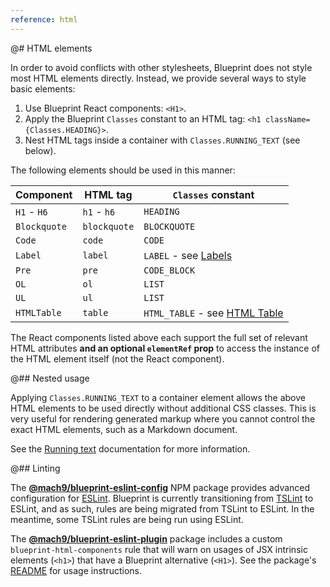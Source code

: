 ```yaml
---
reference: html
---
```


@# HTML elements

In order to avoid conflicts with other stylesheets, Blueprint does not style
most HTML elements directly. Instead, we provide several ways to style basic elements:

1. Use Blueprint React components: `<H1>`.
1. Apply the Blueprint `Classes` constant to an HTML tag: `<h1 className={Classes.HEADING}>`.
1. Nest HTML tags inside a container with `Classes.RUNNING_TEXT` (see below).

The following elements should be used in this manner:

| Component    | HTML tag     | `Classes` constant                                           |
| ------------ | ------------ | ------------------------------------------------------------ |
| `H1` - `H6`  | `h1` - `h6`  | `HEADING`                                                    |
| `Blockquote` | `blockquote` | `BLOCKQUOTE`                                                 |
| `Code`       | `code`       | `CODE`                                                       |
| `Label`      | `label`      | `LABEL` - see [Labels](#core/components/label)               |
| `Pre`        | `pre`        | `CODE_BLOCK`                                                 |
| `OL`         | `ol`         | `LIST`                                                       |
| `UL`         | `ul`         | `LIST`                                                       |
| `HTMLTable`  | `table`      | `HTML_TABLE` - see [HTML Table](#core/components/html-table) |

The React components listed above each support the full set of relevant HTML attributes **and an
optional `elementRef` prop** to access the instance of the HTML element itself
(not the React component).

@## Nested usage

Applying `Classes.RUNNING_TEXT` to a container element allows the above HTML
elements to be used directly without additional CSS classes.
This is very useful for rendering generated markup where you cannot control the
exact HTML elements, such as a Markdown document.

See the [Running text](#core/typography.running-text) documentation for more information.

@## Linting

The [**@mach9/blueprint-eslint-config**](https://www.npmjs.com/package/@mach9/blueprint-eslint-config)
NPM package provides advanced configuration for [ESLint](https://eslint.org/). Blueprint is
currently transitioning from [TSLint](https://palantir.github.io/tslint/) to ESLint, and as
such, rules are being migrated from TSLint to ESLint. In the meantime, some TSLint rules are
being run using ESLint.

The [**@mach9/blueprint-eslint-plugin**](https://www.npmjs.com/package/@mach9/blueprint-eslint-plugin)
package includes a custom `blueprint-html-components` rule that will warn on usages of
JSX intrinsic elements (`<h1>`) that have a Blueprint alternative (`<H1>`). See
the package's [README](https://www.npmjs.com/package/@mach9/blueprint-eslint-plugin)
for usage instructions.
